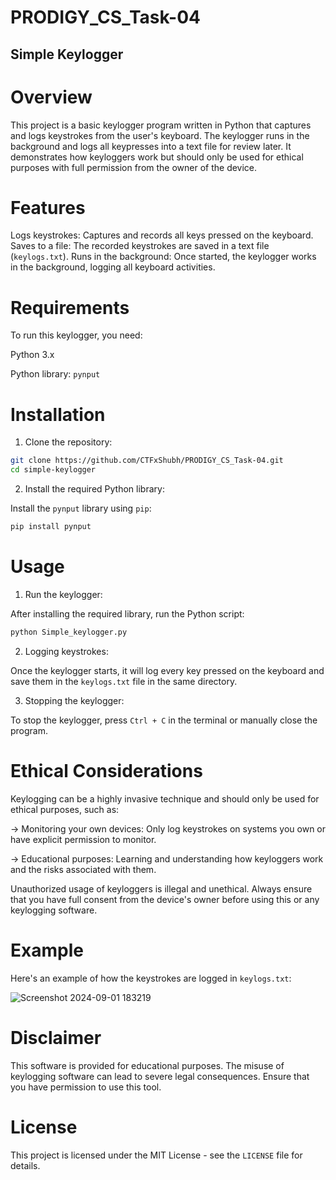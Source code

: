 # PRODIGY_CS_Task-04
## Simple Keylogger
 
# Overview

This project is a basic keylogger program written in Python that captures and logs keystrokes from the user's keyboard. The keylogger runs in the background and logs all keypresses into a text file for review later. It demonstrates how keyloggers work but should only be used for ethical purposes with full permission from the owner of the device.

# Features

Logs keystrokes: Captures and records all keys pressed on the keyboard.
Saves to a file: The recorded keystrokes are saved in a text file (`keylogs.txt`).
Runs in the background: Once started, the keylogger works in the background, logging all keyboard activities.

# Requirements
To run this keylogger, you need:

Python 3.x

Python library: `pynput`

# Installation

1. Clone the repository:

```bash
git clone https://github.com/CTFxShubh/PRODIGY_CS_Task-04.git
cd simple-keylogger
```

2. Install the required Python library:

Install the `pynput` library using `pip`:

```bash
pip install pynput
```

# Usage 

1. Run the keylogger:

After installing the required library, run the Python script:

```bash
python Simple_keylogger.py
```

2. Logging keystrokes:

Once the keylogger starts, it will log every key pressed on the keyboard and save them in the `keylogs.txt` file in the same directory.

3. Stopping the keylogger:

To stop the keylogger, press `Ctrl + C` in the terminal or manually close the program.

# Ethical Considerations

Keylogging can be a highly invasive technique and should only be used for ethical purposes, such as:

-> Monitoring your own devices: Only log keystrokes on systems you own or have explicit permission to monitor.

-> Educational purposes: Learning and understanding how keyloggers work and the risks associated with them.

Unauthorized usage of keyloggers is illegal and unethical. Always ensure that you have full consent from the device's owner before using this or any keylogging software.

# Example

Here's an example of how the keystrokes are logged in `keylogs.txt`:

![Screenshot 2024-09-01 183219](https://github.com/user-attachments/assets/2fede18d-c171-42ef-94a1-1d209bd1b8b8)

# Disclaimer

This software is provided for educational purposes. The misuse of keylogging software can lead to severe legal consequences. Ensure that you have permission to use this tool.

# License

This project is licensed under the MIT License - see the `LICENSE` file for details.
